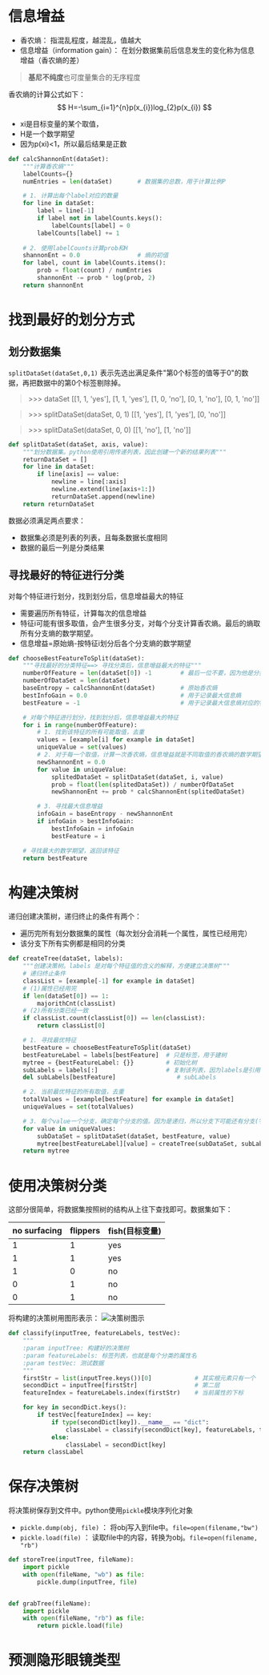 # 信息增益
- 香农熵： 指混乱程度，越混乱，值越大
- 信息增益（information gain）： 在划分数据集前后信息发生的变化称为信息增益（香农熵的差）

> **基尼不纯度**也可度量集合的无序程度

香农熵的计算公式如下：
$$
H=-\sum_{i=1}^{n}p(x_{i})log_{2}p(x_{i})
$$

<!-- more -->

- xi是目标变量的某个取值，
- H是一个数学期望
- 因为p(xi)<1，所以最后结果是正数

```python
def calcShannonEnt(dataSet):
    """计算香农熵"""
    labelCounts={}
    numEntries = len(dataSet)       # 数据集的总数，用于计算比例P

    # 1. 计算出每个label对应的数量
    for line in dataSet:
        label = line[-1]
        if label not in labelCounts.keys():
            labelCounts[label] = 0
        labelCounts[label] += 1
	
	# 2. 使用labelCounts计算prob和H
    shannonEnt = 0.0                # 熵的初值
    for label, count in labelCounts.items():
        prob = float(count) / numEntries
        shannonEnt -= prob * log(prob, 2)
    return shannonEnt
```


# 找到最好的划分方式
## 划分数据集
`splitDataSet(dataSet,0,1)` 表示先选出满足条件"第0个标签的值等于0"的数据，再把数据中的第0个标签剔除掉。

> \>>> dataSet
> [[1, 1, 'yes'], [1, 1, 'yes'], [1, 0, 'no'], [0, 1, 'no'], [0, 1, 'no']]


> \>>> splitDataSet(dataSet, 0, 1)
> [[1, 'yes'], [1, 'yes'], [0, 'no']]


> \>>> splitDataSet(dataSet, 0, 0)
> [[1, 'no'], [1, 'no']]


```python
def splitDataSet(dataSet, axis, value):
    """划分数据集。python使用引用传递列表，因此创建一个新的结果列表"""
    returnDataSet = []
    for line in dataSet:
        if line[axis] == value:
            newline = line[:axis]
            newline.extend(line[axis+1:])
            returnDataSet.append(newline)
    return returnDataSet
```

数据必须满足两点要求：
- 数据集必须是列表的列表，且每条数据长度相同
- 数据的最后一列是分类结果


## 寻找最好的特征进行分类
对每个特征进行划分，找到划分后，信息增益最大的特征
- 需要遍历所有特征，计算每次的信息增益
- 特征i可能有很多取值，会产生很多分支，对每个分支计算香农熵。最后的熵取所有分支熵的数学期望。
- 信息增益=原始熵-按特征i划分后各个分支熵的数学期望

```python
def chooseBestFeatureToSplit(dataSet):
    """寻找最好的分类特征==> 寻找分类后，信息增益最大的特征"""
    numberOfFeature = len(dataSet[0]) -1        # 最后一位不要，因为他是分类结果
    numberOfDataSet = len(dataSet)
    baseEntropy = calcShannonEnt(dataSet)       # 原始香农熵
    bestInfoGain = 0.0                          # 用于记录最大信息熵
    bestFeature = -1                            # 用于记录最大信息熵对应的特征下标

    # 对每个特征进行划分，找到划分后，信息增益最大的特征
    for i in range(numberOfFeature):
        # 1. 找到该特征的所有可能取值，去重
        values = [example[i] for example in dataSet]
        uniqueValue = set(values)
        # 2. 对于每一个取值，计算一次香农熵，信息增益就是不同取值的香农熵的数学期望
        newShannonEnt = 0.0
        for value in uniqueValue:
            splitedDataSet = splitDataSet(dataSet, i, value)
            prob = float(len(splitedDataSet)) / numberOfDataSet
            newShannonEnt += prob * calcShannonEnt(splitedDataSet)

        # 3. 寻找最大信息增益
        infoGain = baseEntropy - newShannonEnt
        if infoGain > bestInfoGain:
            bestInfoGain = infoGain
            bestFeature = i

    # 寻找最大的数学期望，返回该特征
    return bestFeature
```

# 构建决策树
递归创建决策树，递归终止的条件有两个：
- 遍历完所有划分数据集的属性（每次划分会消耗一个属性，属性已经用完）
- 该分支下所有实例都是相同的分类

```python
def createTree(dataSet, labels):
    """创建决策树。labels 是对每个特征值的含义的解释，方便建立决策树"""
    # 递归终止条件
    classList = [example[-1] for example in dataSet]
    # (1)属性已经用完
    if len(dataSet[0]) == 1:
        majorithCnt(classList)
    # (2)所有分类已经一致
    if classList.count(classList[0]) == len(classList):
        return classList[0]

    # 1. 寻找最优特征
    bestFeature = chooseBestFeatureToSplit(dataSet)
    bestFeatureLabel = labels[bestFeature]  # 只是标签，用于建树
    mytree = {bestFeatureLabel: {}}         # 初始化树
    subLabels = labels[:]                   # 复制该列表，因为labels是引用。避免值被改变
    del subLabels[bestFeature]                 # subLabels

    # 2. 当前最优特征的所有取值，去重
    totalValues = [example[bestFeature] for example in dataSet]
    uniqueValues = set(totalValues)

    # 3. 每个value一个分支，确定每个分支的值。因为是递归，所以分支下可能还有分支(字典里可能嵌套字典)，如果该分支已经可以结束，则返回返回classList中的一个(分类结果)
    for value in uniqueValues:
        subDataSet = splitDataSet(dataSet, bestFeature, value)
        mytree[bestFeatureLabel][value] = createTree(subDataSet, subLabels)
    return mytree
```

# 使用决策树分类
这部分很简单，将数据集按照树的结构从上往下查找即可。数据集如下：

|no surfacing| flippers|fish(目标变量)|
|---|---|---|
|1| 1 |yes|
|1| 1 |yes|
|1| 0 |no|
|0| 1 |no|
|0| 1 |no|

将构建的决策树用图形表示：
![决策树图示](https://twilightblog.oss-cn-shenzhen.aliyuncs.com/photo/%E5%86%B3%E7%AD%96%E6%A0%91.png)

```python
def classify(inputTree, featureLabels, testVec):
    """
    :param inputTree: 构建好的决策树
    :param featureLabels: 标签列表，也就是每个分类的属性名
    :param testVec: 测试数据
    """
    firstStr = list(inputTree.keys())[0]            # 其实根元素只有一个
    secondDict = inputTree[firstStr]                # 第二层
    featureIndex = featureLabels.index(firstStr)    # 当前属性的下标

    for key in secondDict.keys():
        if testVec[featureIndex] == key:
            if type(secondDict[key]).__name__ == "dict":
                classLabel = classify(secondDict[key], featureLabels, testVec)
            else:
                classLabel = secondDict[key]
    return classLabel
```

# 保存决策树
将决策树保存到文件中。python使用`pickle`模块序列化对象
- `pickle.dump(obj, file)` ： 将obj写入到file中。`file=open(filename,"bw")`
- `pickle.load(file)` ： 读取file中的内容，转换为obj。`file=open(filename, "rb")`

```python
def storeTree(inputTree, fileName):
    import pickle
    with open(fileName, "wb") as file:
        pickle.dump(inputTree, file)


def grabTree(fileName):
    import pickle
    with open(fileName, "rb") as file:
        return pickle.load(file)
```
# 预测隐形眼镜类型
